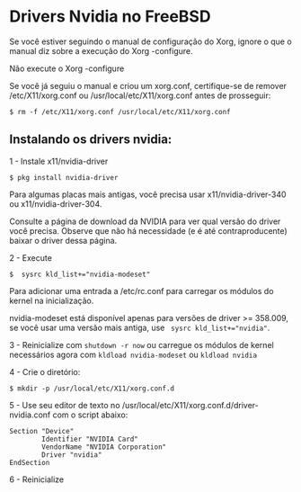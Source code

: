 # Drivers Nvidia no FreeBSD

Se você estiver seguindo o manual de configuração do Xorg, ignore o que o manual diz sobre a execução do Xorg -configure.

Não execute o Xorg -configure

Se você já seguiu o manual e criou um xorg.conf, certifique-se de remover /etc/X11/xorg.conf ou /usr/local/etc/X11/xorg.conf antes de prosseguir:
```
$ rm -f /etc/X11/xorg.conf /usr/local/etc/X11/xorg.conf
```

## Instalando os drivers nvidia:

1 - Instale  x11/nvidia-driver
```
$ pkg install nvidia-driver
```
Para algumas placas mais antigas, você precisa usar x11/nvidia-driver-340 ou x11/nvidia-driver-304.

Consulte a página de download da NVIDIA para ver qual versão do driver você precisa. Observe que não há necessidade (e é até contraproducente) baixar o driver dessa página.

2 - Execute
```
$  sysrc kld_list+="nvidia-modeset"
```
 Para adicionar uma entrada a /etc/rc.conf para carregar os módulos do kernel na inicialização.

nvidia-modeset está disponível apenas para versões de driver >= 358.009, se você usar uma versão mais antiga, use ``` sysrc kld_list+="nvidia"```.

3 - Reinicialize com ```shutdown -r now``` ou carregue os módulos de kernel necessários agora com ```kldload nvidia-modeset``` ou ```kldload nvidia```

4 - Crie o diretório:
```
$ mkdir -p /usr/local/etc/X11/xorg.conf.d
```

5 - Use seu editor de texto no /usr/local/etc/X11/xorg.conf.d/driver-nvidia.conf com o script abaixo:

```
Section "Device"
        Identifier "NVIDIA Card"
        VendorName "NVIDIA Corporation"
        Driver "nvidia"
EndSection
```

6 - Reinicialize
